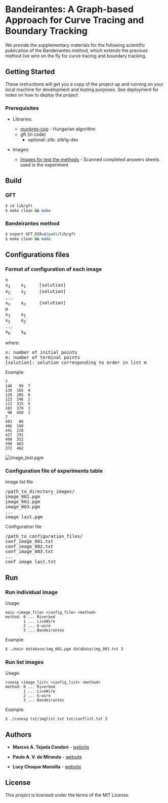 Bandeirantes: A Graph-based Approach for Curve Tracing and Boundary Tracking
===================

We provide the supplementary materials for the following scientific publication of the Bandeirantes method, which extends the previous method live wire on the fly for curve tracing and boundary tracking.

## Getting Started

These instructions will get you a copy of the project up and running on your local machine for development and testing purposes. See deployment for notes on how to deploy the project.

### Prerequisites

* Libraries:
    * [munkres-cpp](https://github.com/saebyn/munkres-cpp) - Hungarian algorithm 
    * gft (in code)
        - optional: zlib: zlib1g-dev

* Images:
    * [Images for test the methods](http://www.vision.ime.usp.br/~mtejadac/bandeirantes.html) - Scanned completed answers sheets used in the experiment


## Build

### GFT
```bash
$ cd lib/gft
$ make clean && make
```
### Bandeirantes method
```bash
$ export GFT_DIR=$(pwd)/lib/gft
$ make clean && make
```

## Configurations files

### Format of configuration of each image
<pre>
n
x<sub>1</sub>    x<sub>1</sub>     [solution]
x<sub>2</sub>    x<sub>2</sub>     [solution]
...
x<sub>n</sub>    x<sub>n</sub>     [solution]
m
x<sub>1</sub>    x<sub>1</sub>   
x<sub>2</sub>    x<sub>2</sub>   
...
x<sub>m</sub>    x<sub>m</sub> 
</pre>
where: 
<pre>n: number of initial points
m: number of terminal points
[solution]: solution corresponding to order in list m 
</pre>


Example:
```
7
148   99  7
139  165  4
129  205  6
123  246  2
111  315  5
103  379  3
 90  450  1
7
483   88
466  160
441  228
427  291
408  352
390  403
372  462
```

![image_test.pgm](http://www.vision.ime.usp.br/~mtejadac/bandeirantes_files/graph0002a.png)

### Configuration file of experiments table
Image list file
<pre>/path_to_directory_images/
image_001.pgm
image_002.pgm
image_003.pgm
...
image_last.pgm
</pre>
 
 Configuration file
<pre>/path_to_configuration_files/
conf_image_001.txt
conf_image_002.txt
conf_image_003.txt
...
conf_image_last.txt</pre>

## Run

### Run individual image
Usage:
```
main <image_file> <config_file> <method>
method: 0 ... Riverbed
        1 ... LiveWire
        2 ... G-wire
        3 ... Bandeirantes
```

Example:
```bash
$ ./main database/img_001.pgm database/img_001.txt 3
```

### Run list images
Usage:
```
runexp <image_list> <config_list> <method>
method: 0 ... Riverbed
        1 ... LiveWire
        2 ... G-wire
        3 ... Bandeirantes
```

Example:
```bash
$ ./runexp txt/imglist.txt txt/conflist.txt 3
```
## Authors

* **Marcos A. Tejada Condori** - [website](http://www.vision.ime.usp.br/~mtejadac/)

* **Paulo A. V. de Miranda** - [website](http://www.vision.ime.usp.br/~pmiranda/)

* **Lucy Choque Mansilla** - [website](http://www.vision.ime.usp.br/~lucyacm/)

## License

This project is licensed under the terms of the MIT License.